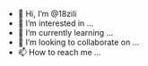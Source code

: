 - 👋 Hi, I’m @18zili
- 👀 I’m interested in ...
- 🌱 I’m currently learning ...
- 💞️ I’m looking to collaborate on ...
- 📫 How to reach me ...

<!---
18zili/18zili is a ✨ special ✨ repository because its `README.md` (this file) appears on your GitHub profile.
You can click the Preview link to take a look at your changes.
--->
